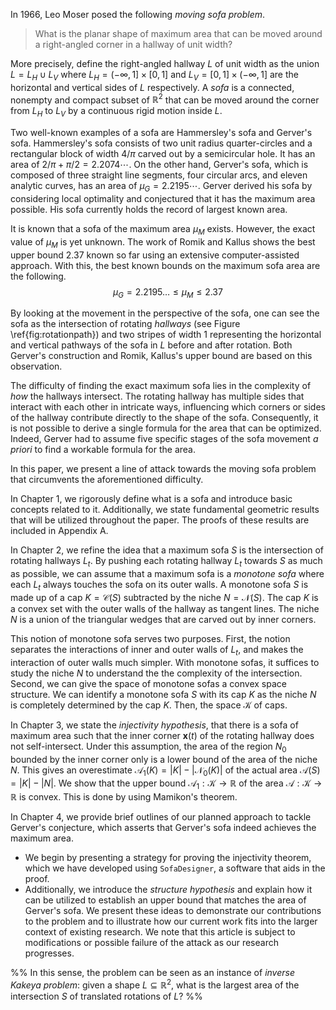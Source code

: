 In 1966, Leo Moser posed the following _moving sofa problem_.

> What is the planar shape of maximum area that can be moved around a right-angled corner in a hallway of unit width?

More precisely, define the right-angled hallway $L$ of unit width as the union $L = L_H \cup L_V$ where $L_H = (-\infty, 1] \times [0, 1]$ and $L_V = [0, 1] \times (-\infty, 1]$ are the horizontal and vertical sides of $L$ respectively. A _sofa_ is a connected, nonempty and compact subset of $\mathbb{R}^2$ that can be moved around the corner from $L_H$ to $L_V$ by a continuous rigid motion inside $L$. 

Two well-known examples of a sofa are Hammersley's sofa and Gerver's sofa. Hammersley's sofa consists of two unit radius quarter-circles and a rectangular block of width $4/\pi$ carved out by a semicircular hole. It has an area of $2/\pi+\pi/2 = 2.2074\cdots$. On the other hand, Gerver's sofa, which is composed of three straight line segments, four circular arcs, and eleven analytic curves, has an area of $\mu_G = 2.2195\cdots$. Gerver derived his sofa by considering local optimality and conjectured that it has the maximum area possible. His sofa currently holds the record of largest known area.

It is known that a sofa of the maximum area $\mu_M$ exists. However, the exact value of $\mu_M$ is yet unknown. The work of Romik and Kallus shows the best upper bound $2.37$ known so far using an extensive computer-assisted approach. With this, the best known bounds on the maximum sofa area are the following.
$$\mu_G = 2.2195 \dots \leq \mu_M \leq 2.37$$

By looking at the movement in the perspective of the sofa, one can see the sofa as the intersection of rotating _hallways_ (see Figure \ref{fig:rotationpath}) and two stripes of width 1 representing the horizontal and vertical pathways of the sofa in $L$ before and after rotation. Both Gerver's construction and Romik, Kallus's upper bound are based on this observation. 

The difficulty of finding the exact maximum sofa lies in the complexity of _how_ the hallways intersect. The rotating hallway has multiple sides that interact with each other in intricate ways, influencing which corners or sides of the hallway contribute directly to the shape of the sofa. Consequently, it is not possible to derive a single formula for the area that can be optimized. Indeed, Gerver had to assume five specific stages of the sofa movement _a priori_ to find a workable formula for the area.

In this paper, we present a line of attack towards the moving sofa problem that  circumvents the aforementioned difficulty.

In Chapter 1, we rigorously define what is a sofa and introduce basic concepts related to it. Additionally, we state fundamental geometric results that will be utilized throughout the paper. The proofs of these results are included in Appendix A.

In Chapter 2, we refine the idea that a maximum sofa $S$ is the intersection of rotating hallways $L_t$. By pushing each rotating hallway $L_t$ towards $S$ as much as possible, we can assume that a maximum sofa is a _monotone sofa_ where each $L_t$ always touches the sofa on its outer walls. A monotone sofa $S$ is made up of a cap $K = \mathcal{C}(S)$ subtracted by the niche $N = \mathcal{N}(S)$. The cap $K$ is a convex set with the outer walls of the hallway as tangent lines. The niche $N$ is a union of the triangular wedges that are carved out by inner corners. 

This notion of monotone sofa serves two purposes. First, the notion separates the interactions of inner and outer walls of $L_t$, and makes the interaction of outer walls much simpler. With monotone sofas, it suffices to study the niche $N$ to understand the the complexity of the intersection. Second, we can give the space of monotone sofas a convex space structure. We can identify a monotone sofa $S$ with its cap $K$ as the niche $N$ is completely determined by the cap $K$. Then, the space $\mathcal{K}$ of caps.

In Chapter 3, we state the _injectivity hypothesis_, that there is a sofa of maximum area such that the inner corner $\mathbf{x}(t)$ of the rotating hallway does not self-intersect. Under this assumption, the area of the region $N_0$ bounded by the inner corner only is a lower bound of the area of the niche $N$. This gives an overestimate $\mathcal{A}_1(K) = |K| - |\mathcal{N}_0(K)|$ of the actual area $\mathcal{A}(S) = |K| - |N|$. We show that the upper bound $\mathcal{A}_1 : \mathcal{K} \to \mathbb{R}$ of the area $\mathcal{A} : \mathcal{K} \to \mathbb{R}$ is convex. This is done by using Mamikon's theorem.

In Chapter 4, we provide brief outlines of our planned approach to tackle Gerver's conjecture, which asserts that Gerver's sofa indeed achieves the maximum area. 
- We begin by presenting a strategy for proving the injectivity theorem, which we have developed using `SofaDesigner`, a software that aids in the proof. 
- Additionally, we introduce the _structure hypothesis_ and explain how it can be utilized to establish an upper bound that matches the area of Gerver's sofa. 
We present these ideas to demonstrate our contributions to the problem and to illustrate how our current work fits into the larger context of existing research. We note that this article is subject to modifications or possible failure of the attack as our research progresses.

%%
In this sense, the problem can be seen as an instance of _inverse Kakeya problem_: given a shape $L \subseteq \mathbb{R}^2$, what is the largest area of the intersection $S$ of translated rotations of $L$? 
%%